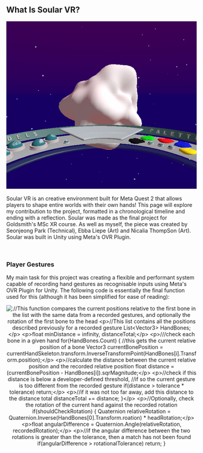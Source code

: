 ## What Is Soular VR?

<p align="center">
  <img src="/docs/assets/SoularVRBlankPlanet.png?raw=true" alt="An empty, white, planet-like object hovers in mid-air. A ring-shaped table holds different coloured paints on the right, with the label 'Palette', and on the right, multiple buttons with the label 'Models'"/>
</p>



Soular VR is an creative environment built for Meta Quest 2 that allows players to shape entire worlds with their own hands! This page will explore my contribution to the project, formatted in a chronological timeline and ending with a reflection. Soular was made as the final project for Goldsmith's MSc XR course. As well as myself, the piece was created by Seonjeong Park (Technical), Ebba Liepe (Art) and Nicalia ThompSon (Art). Soular was built in Unity using Meta's OVR Plugin.

&nbsp;
### Player Gestures

My main task for this project was creating a flexible and performant system capable of recording hand gestures as recognisable inputs using Meta's OVR Plugin for Unity. The following code is essentially the final function used for this (although it has been simplified for ease of reading):

<p align="center">
  <img src="SoularVRProject/docs/assets/PlayerGestureCarbonSnippet.png?raw=true" alt="//This function compares the current positions relative to the first bone in the list with the same data from a recorded gestures, and optionally the rotation of the first bone to the head

//This list contains all the positions described previously for a recorded gesture
List<Vector3> HandBones;


float minDistance = infinity, distanceTotal;

///check each bone in a given hand
for(HandBones.Count) 
{
  //this gets the current relative position of a bone
  Vector3 currentBonePosition = currentHandSkeleton.transform.InverseTransformPoint(HandBones[i].Transform.position);
  
  //calculate the distance between the current relative position and the recorded relative position
  float distance = (currentBonePosition - HandBones[i]).sqrMagnitude;
  
  //check if this distance is below a developer-defined threshold, 
  //if so the current gesture is too different from the recorded gesture
  if(distance > tolerance * tolerance) return;
  
  //if it was not too far away, add this distance to the distance total
  distanceTotal += distance;
}

//Optionally, check the rotation of the current hand against the recorded rotation
if(shouldCheckRotation) 
{
  Quaternion relativeRotation = Quaternion.Inverse(HandBones[0].Transform.roation) * headRotation;
  
  float angularDifference = Quaternion.Angle(relativeRotation, recordedRotation);
  
  //if the angular difference between the two rotations is greater than the tolerance, then a match has not been found
  if(angularDifference > rotationalTolerance) return;
}"/>
</p>

